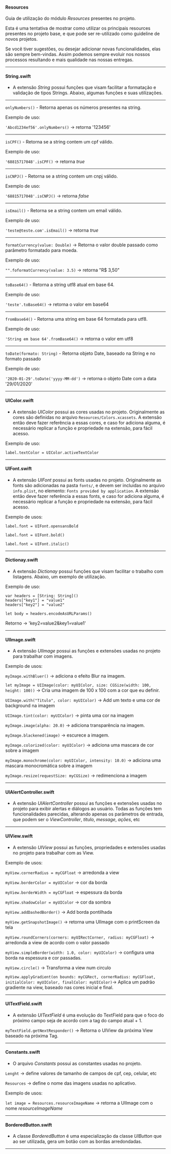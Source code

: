 
#### Resources


Guia de utilização do módulo _Resources_ presentes no projeto.

Esta é uma tentativa de mostrar como utilizar os principais resources presentes no projeto base, e que pode ser re-utilizado como guideline de novos projetos.

Se você tiver sugestões, ou desejar adicionar novas funcionalidades, elas são sempre bem-vindas. Assim podemos sempre evoluir nos nossos processos resultando e mais qualidade nas nossas entregas.

----

#### String.swift

* A extensão _String_ possui funções que visam facilitar a formatação e validação de tipos Strings. 
Abaixo, algumas funções e suas utilizações.

----

`onlyNumbers()` -  Retorna apenas os números presentes na string.

Exemplo de uso:

`'Abcd1234ef56'.onlyNumbers()` ->  retorna '123456'  

 ----

 `isCPF()` -  Retorna  se a string  contem um cpf válido.

 Exemplo de uso:

 `'68815717048'.isCPF()` ->  retorna _true_  
 
 ----
 
 `isCNPJ()` -  Retorna  se a string  contem um cnpj válido.

 Exemplo de uso:

 `'68815717048'.isCNPJ()` ->  retorna _false_  
 
 ----
 
 `isEmail()` -  Retorna  se a string  contem um email válido.

 Exemplo de uso:

`'teste@teste.com'.isEmail()` ->  retorna _true_  
 
 ----
  
  `formatCurrency(value: Double)` ->  Retorna  o valor double passado como parâmetro formatado para moeda. 

  Exemplo de uso:

`"".foformatCurrency(value: 3.5)` ->  retorna "R$ 3,50" 
  
  ----

  `toBase64()` -  Retorna  a string utf8 atual  em base 64.

  Exemplo de uso:

 `'teste'.toBase64()` ->  retorna  o valor em base64
  
  ----


`fromBase64()` -  Retorna  uma string  em base 64 formatada para utf8.

Exemplo de uso:

`'String em base 64'.fromBase64()` ->  retorna  o valor em utf8
    
----
 
 `toDate(formato: String)` -  Retorna  objeto Date, baseado na String e no formato passado 

  Exemplo de uso:

 `'2020-01-29'.toDate('yyyy-MM-dd')` ->  retorna  o objeto Date com a data '29/01/2020'
  
  ----
  

  #### UIColor.swift


* A extensão _UIColor_ possui as cores usadas no projeto.  Originalmente as cores são definidas no arquivo `Resources/Colors.xcassets`.  A extensão então deve fazer referência a essas cores, e caso for adiciona alguma, é necessário replicar a função e propriedade na extensão, para fácil acesso. 

Exemplo de uso:

`label.textColor = UIColor.activeTextColor`
    
----

  #### UIFont.swift


* A extensão _UIFont_ possui as fonts usadas no projeto.  Originalmente as fonts são adicionadas na pasta  `fonts/`, e devem ser incluidas no arquivo `info.plist`, no elemento: `Fonts provided by application`. A extensão então deve fazer referência a essas fonts, e caso for adiciona alguma, é necessário replicar a função e propriedade na extensão, para fácil acesso. 

Exemplo de usos:

`label.font = UIFont.opensansBold`

`label.font = UIFont.bold()`
    
`label.font = UIFont.italic()`
    
----



  #### Dictionay.swift


* A extensão _Dictionay_ possui funções que visam facilitar o trabalho com listagens. 
Abaixo, um exemplo de utilização.

Exemplo de uso:


```
var headers = [String: String]()
headers["key1"] = "value1"
headers["key2"] = "value2"

let body = headers.encodeAsURLParams()
```
Retorno -> 'key2=value2&key1=value1'
    
----

  #### UIImage.swift


* A extensão _UIImage_ possui as funções  e extensões usadas no projeto para trabalhar com imagens.  

Exemplo de usos:

`myImage.withBluer()` -> adiciona o efeito Blur na imagem. 

`let myImage = UIImage(color: myUIColor, size: CGSize(width: 100, height: 100))` -> Cria uma imagem de 100 x 100 com a cor que eu definir.
    
`UIImage.with("Titulo", color: myUIColor)` -> Add um texto e uma cor de background na imagem
    
`UIImage.tint(color: myUIColor)` -> pinta uma cor  na imagem

`myImage.image(alpha: 20.0)` -> adiciona transparência na imagem. 

`myImage.blackened(image)` -> escurece a imagem. 

`myImage.colorized(color: myUIColor)` -> adiciona uma mascara de cor sobre a imagem

`myImage.monochrome(color: myUIColor, intensity: 10.0)` -> adiciona uma mascara monocromática sobre a imagem

`myImage.resize(requestSize: myCGSize)` -> redimenciona a imagem
    
----


#### UIAlertController.swift


* A extensão _UIAlertController_ possui as funções  e extensões usadas no projeto para  exibir alertas e diálogos ao usuário.
    Todas as funções tem funcionalidades parecidas, alterando apenas os parâmetros de entrada, que podem ser o _ViewController_, _titulo_, _message_, _ações_, etc 


----


#### UIView.swift


* A extensão _UIView_ possui as funções, propriedades  e extensões usadas no projeto para trabalhar com as View.

Exemplo de usos:


`myView.cornerRadius = myCGFloat` -> arredonda a view 

`myView.borderColor = myUIColor` -> cor da borda

`myView.borderWidth = myCGFloat` -> espessura da borda

`myView.shadowColor = myUIColor` -> cor da sombra

`myView.addDashedBorder()` -> Add borda pontilhada

`myView.getSnapshotImage()` -> retorna uma UIImage com o printScreen da tela

`myView.roundCorners(corners: myUIRectCorner, radius: myCGFloat)` -> arredonda a view de acordo com o valor passado

`myView.simpleBorder(width: 1.0, color: myUIColor)` -> configura uma borda na espessura e cor passadas.

`myView.circle()` -> Transforma a view num circulo
 
 `myView.applyGradient(on bounds: myCGRect, cornerRadius: myCGFloat, initialColor: myUIColor, finalColor: myUIColor)`-> Aplica um padrão gradiente na view, baseado nas cores inicial e final.
 
 
 ----


 #### UITextField.swift

 * A extensão _UITextField_ é uma evolução do TextField para que o foco do próximo campo seja de acordo com a tag do campo atual + 1.
     
`myTextField.getNextResponder()` -> Retorna o UIView da próxima View baseado na próxima Tag.



----


#### Constants.swift

* O arquivo _Constants_ possui as constantes usadas no projeto.

`Lenght` -> define valores de tamanho de campos de cpf, cep, celular, etc

`Resources` -> define o nome das imagens usadas no aplicativo. 
 

 Exemplo de usos:

 `let image = Resources.resourceImageName` ->  retorna a UIImage com o nome _resourceImageName_


 ----


 #### BorderedButton.swift
 

* A classe _BorderedButton_ é uma especialização da classe _UIButton_ que ao ser utilizada, gera um botão com as bordas arredondadas. 

 ----

